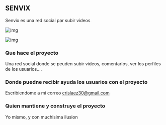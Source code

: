 
## SENVIX

Senvix es una red social par subir videos

![img](https://github.com/crislaez/Fornt_End_Senvix/img/foto_proyecto.PNG)

![img](https://github.com/crislaez/Fornt_End_Senvix/img/foto_proyecto_2.PNG)

### Que hace el proyecto

Una red social donde se peuden subir videos, comentarlos, ver los perfiles de los usuarios....
 
### Donde puedne recibir ayuda los usuarios con el proyecto
 
Escribiendome a mi correo crislaez30@gmail.com

### Quien mantiene y construye el proyecto

Yo mismo, y con muchisima ilusion
